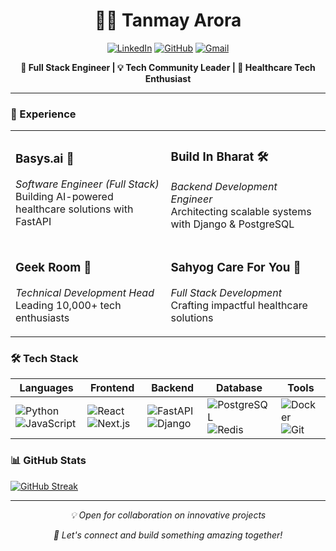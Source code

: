 # <div align="center">👨‍💻 Tanmay Arora</div>

<div align="center">
  
[![LinkedIn](https://img.shields.io/badge/LinkedIn-0077B5?style=for-the-badge&logo=linkedin&logoColor=white)](https://linkedin.com/in/tanmaycode1)
[![GitHub](https://img.shields.io/badge/GitHub-100000?style=for-the-badge&logo=github&logoColor=white)](https://github.com/tanmaycode1)
[![Gmail](https://img.shields.io/badge/Gmail-D14836?style=for-the-badge&logo=gmail&logoColor=white)](mailto:tanmayarora118@gmail.com)

</div>

<p align="center">
  <b>🚀 Full Stack Engineer | 💡 Tech Community Leader | 🌟 Healthcare Tech Enthusiast</b>
</p>

---

### 💼 Experience
<table>
<tr>
<td>
  
  ### Basys.ai 🏥
  *Software Engineer (Full Stack)*  
  Building AI-powered healthcare solutions with FastAPI
  
</td>
<td>
  
  ### Build In Bharat 🛠️
  *Backend Development Engineer*  
  Architecting scalable systems with Django & PostgreSQL
  
</td>
</tr>
<tr>
<td>
  
  ### Geek Room 👥
  *Technical Development Head*  
  Leading 10,000+ tech enthusiasts
  
</td>
<td>
  
  ### Sahyog Care For You 💪
  *Full Stack Development*  
  Crafting impactful healthcare solutions
  
</td>
</tr>
</table>

### 🛠️ Tech Stack

<div align="center">

| Languages | Frontend | Backend | Database | Tools |
|-----------|----------|----------|-----------|-------|
| ![Python](https://img.shields.io/badge/Python-3776AB?style=flat&logo=python&logoColor=white) ![JavaScript](https://img.shields.io/badge/JavaScript-F7DF1E?style=flat&logo=javascript&logoColor=black) | ![React](https://img.shields.io/badge/React-20232A?style=flat&logo=react&logoColor=61DAFB) ![Next.js](https://img.shields.io/badge/Next.js-000000?style=flat&logo=next.js&logoColor=white) | ![FastAPI](https://img.shields.io/badge/FastAPI-009688?style=flat&logo=fastapi&logoColor=white) ![Django](https://img.shields.io/badge/Django-092E20?style=flat&logo=django&logoColor=white) | ![PostgreSQL](https://img.shields.io/badge/PostgreSQL-316192?style=flat&logo=postgresql&logoColor=white) ![Redis](https://img.shields.io/badge/Redis-DC382D?style=flat&logo=redis&logoColor=white) | ![Docker](https://img.shields.io/badge/Docker-2496ED?style=flat&logo=docker&logoColor=white) ![Git](https://img.shields.io/badge/Git-F05032?style=flat&logo=git&logoColor=white) |

</div>

### 📊 GitHub Stats

[![GitHub Streak](https://streak-stats.demolab.com/?user=DenverCoder1)](https://git.io/streak-stats)

---

<div align="center">
  
*💡 Open for collaboration on innovative projects*
  
*🌟 Let's connect and build something amazing together!*

</div>

